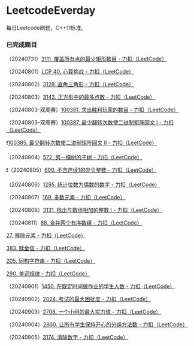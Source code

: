 # LeetcodeEverday

每日Leetcode刷题，C++11标准。



### 已完成题目

（20240731）[3111. 覆盖所有点的最少矩形数目 - 力扣（LeetCode）](https://leetcode.cn/problems/minimum-rectangles-to-cover-points/description/)

（20240801）[LCP 40. 心算挑战 - 力扣（LeetCode）](https://leetcode.cn/problems/uOAnQW/description/)

（20240802）[3128. 直角三角形 - 力扣（LeetCode）](https://leetcode.cn/problems/right-triangles/description/)

（20240803）[3143. 正方形中的最多点数 - 力扣（LeetCode）](https://leetcode.cn/problems/maximum-points-inside-the-square/description/)

（20240803-双周赛）[100381. 求出胜利玩家的数目 - 力扣（LeetCode）](https://leetcode.cn/problems/find-the-number-of-winning-players/description/)

（20240803-双周赛）[100387. 最少翻转次数使二进制矩阵回文 I - 力扣（LeetCode）](https://leetcode.cn/problems/minimum-number-of-flips-to-make-binary-grid-palindromic-i/description/)

❗[100385. 最少翻转次数使二进制矩阵回文 II - 力扣（LeetCode）](https://leetcode.cn/problems/minimum-number-of-flips-to-make-binary-grid-palindromic-ii/description/)

（20240804）[572. 另一棵树的子树 - 力扣（LeetCode）](https://leetcode.cn/problems/subtree-of-another-tree/description/)

❗（20240805）[600. 不含连续1的非负整数 - 力扣（LeetCode）](https://leetcode.cn/problems/non-negative-integers-without-consecutive-ones/description/)

（20240806）[1295. 统计位数为偶数的数字 - 力扣（LeetCode）](https://leetcode.cn/problems/find-numbers-with-even-number-of-digits/description/)

（20240807）[169. 多数元素 - 力扣（LeetCode）](https://leetcode.cn/problems/majority-element/?envType=study-plan-v2&envId=top-interview-150)

（20240808）[3131. 找出与数组相加的整数 I - 力扣（LeetCode）](https://leetcode.cn/problems/find-the-integer-added-to-array-i/)

（20240811）[88. 合并两个有序数组 - 力扣（LeetCode）](https://leetcode.cn/problems/merge-sorted-array/description/?envType=study-plan-v2&envId=top-interview-150)

[27. 移除元素 - 力扣（LeetCode）](https://leetcode.cn/problems/remove-element/description/?envType=study-plan-v2&envId=top-interview-150)

[383. 赎金信 - 力扣（LeetCode）](https://leetcode.cn/problems/ransom-note/description/?envType=study-plan-v2&envId=top-interview-150)

[205. 同构字符串 - 力扣（LeetCode）](https://leetcode.cn/problems/isomorphic-strings/description/?envType=study-plan-v2&envId=top-interview-150)

[290. 单词规律 - 力扣（LeetCode）](https://leetcode.cn/problems/word-pattern/description/?envType=study-plan-v2&envId=top-interview-150)

（20240901）[1450. 在既定时间做作业的学生人数 - 力扣（LeetCode）](https://leetcode.cn/problems/number-of-students-doing-homework-at-a-given-time/description/)

（20240902）[2024. 考试的最大困扰度 - 力扣（LeetCode）](https://leetcode.cn/problems/maximize-the-confusion-of-an-exam/description/)

（20240903）[2708. 一个小组的最大实力值 - 力扣（LeetCode）](https://leetcode.cn/problems/maximum-strength-of-a-group/description/)

（20240904）[2860. 让所有学生保持开心的分组方法数 - 力扣（LeetCode）](https://leetcode.cn/problems/happy-students/description/)

（20240905）[3174. 清除数字 - 力扣（LeetCode）](https://leetcode.cn/problems/clear-digits/description/)


